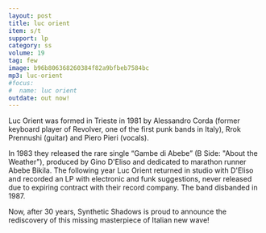 ```yaml
---
layout: post
title: luc orient
item: s/t
support: lp
category: ss
volume: 19
tag: few
image: b96b806368260384f82a9bfbeb7584bc
mp3: luc-orient
#focus:
#  name: luc orient
outdate: out now!
---
```


Luc Orient was formed in Trieste in 1981 by Alessandro Corda (former keyboard player of Revolver, one of the first punk bands in Italy), Rrok Prennushi (guitar) and Piero Pieri (vocals).

In 1983 they released the rare single “Gambe di Abebe” (B Side: "About the Weather"), produced by Gino D'Eliso and dedicated to marathon runner Abebe Bikila. The following year Luc Orient returned in studio with D'Eliso and recorded an LP with electronic and funk suggestions, never released due to expiring contract with their record company. The band disbanded in 1987.

Now, after 30 years, Synthetic Shadows is proud to announce the rediscovery of this missing masterpiece of Italian new wave!

